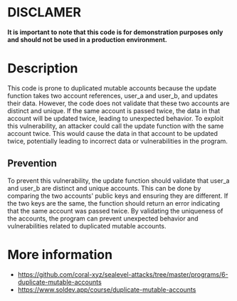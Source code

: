 # DISCLAMER
**It is important to note that this code is for demonstration purposes only and should not be used in a production environment.**

# Description
This code is prone to duplicated mutable accounts because the update function takes two account references, user_a and user_b, and updates their data. However, the code does not validate that these two accounts are distinct and unique. If the same account is passed twice, the data in that account will be updated twice, leading to unexpected behavior.
To exploit this vulnerability, an attacker could call the update function with the same account twice. This would cause the data in that account to be updated twice, potentially leading to incorrect data or vulnerabilities in the program.

## Prevention
To prevent this vulnerability, the update function should validate that user_a and user_b are distinct and unique accounts. This can be done by comparing the two accounts' public keys and ensuring they are different. If the two keys are the same, the function should return an error indicating that the same account was passed twice. By validating the uniqueness of the accounts, the program can prevent unexpected behavior and vulnerabilities related to duplicated mutable accounts.

# More information
- https://github.com/coral-xyz/sealevel-attacks/tree/master/programs/6-duplicate-mutable-accounts
- https://www.soldev.app/course/duplicate-mutable-accounts